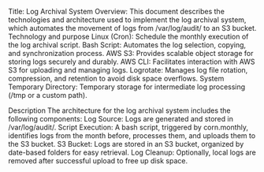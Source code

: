 Title:
Log Archival System
Overview:
This document describes the technologies and architecture used to implement the log archival system, which automates the movement of logs from /var/log/audit/ to an S3 bucket.
Technology and purpose
Linux (Cron):
Schedule the monthly execution of the log archival script.
Bash Script:
Automates the log selection, copying, and synchronization process.
AWS S3:
Provides scalable object storage for storing logs securely and durably.
AWS CLI:
Facilitates interaction with AWS S3 for uploading and managing logs.
Logrotate:
Manages log file rotation, compression, and retention to avoid disk space overflows.
System Temporary Directory:
Temporary storage for intermediate log processing (/tmp or a custom path).

Description
The architecture for the log archival system includes the following components:
Log Source: Logs are generated and stored in /var/log/audit/.
Script Execution: A bash script, triggered by corn.monthly, identifies logs from the month before, processes them, and uploads them to the S3 bucket.
S3 Bucket: Logs are stored in an S3 bucket, organized by date-based folders for easy retrieval.
Log Cleanup: Optionally, local logs are removed after successful upload to free up disk space.
